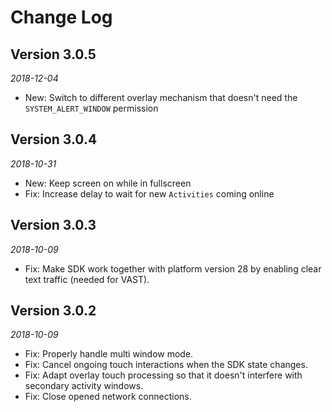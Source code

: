# Change Log

## Version 3.0.5

_2018-12-04_

 *  New: Switch to different overlay mechanism that doesn't need the `SYSTEM_ALERT_WINDOW` permission

## Version 3.0.4

_2018-10-31_

 *  New: Keep screen on while in fullscreen
 *  Fix: Increase delay to wait for new `Activities` coming online

## Version 3.0.3

_2018-10-09_

 *  Fix: Make SDK work together with platform version 28 by enabling clear text traffic (needed for VAST).

## Version 3.0.2

_2018-10-09_

 *  Fix: Properly handle multi window mode.
 *  Fix: Cancel ongoing touch interactions when the SDK state changes.
 *  Fix: Adapt overlay touch processing so that it doesn't interfere with secondary activity windows.
 *  Fix: Close opened network connections.
